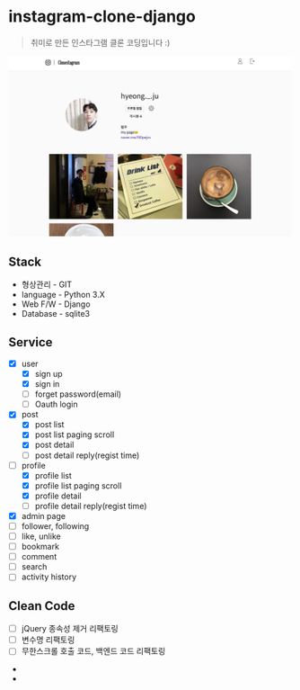 
# instagram-clone-django

> 취미로 만든 인스타그램 클론 코딩입니다 :)  

![](./preview-profile.png)

## Stack
  - 형상관리 - GIT
  - language - Python 3.X
  - Web F/W - Django
  - Database - sqlite3

## Service
  - [X] user
    - [X] sign up
    - [X] sign in
    - [ ] forget password(email)
    - [ ] Oauth login
  - [X] post
    - [X] post list
    - [X] post list paging scroll
    - [X] post detail
    - [ ] post detail reply(regist time)
  - [ ] profile
    - [X] profile list
    - [X] profile list paging scroll
    - [X] profile detail
    - [ ] profile detail reply(regist time)
  - [X] admin page
  - [ ] follower, following
  - [ ] like, unlike
  - [ ] bookmark
  - [ ] comment
  - [ ] search
  - [ ] activity history

## Clean Code
  - [ ] jQuery 종속성 제거 리팩토링
  - [ ] 변수명 리팩토링
  - [ ] 무한스크롤 호출 코드, 백엔드 코드 리팩토링
  - 
  - 